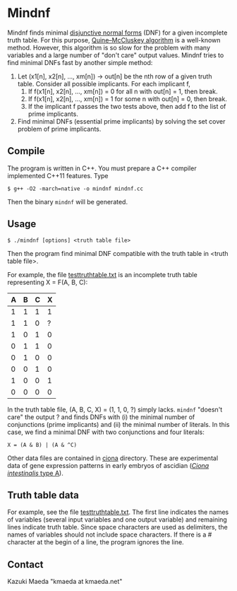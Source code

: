 # Mindnf

Mindnf finds minimal [disjunctive normal forms](https://en.wikipedia.org/wiki/Disjunctive_normal_form) (DNF) for a given incomplete truth table. For this purpose, [Quine–McCluskey algorithm](https://en.wikipedia.org/wiki/Quine%E2%80%93McCluskey_algorithm) is a well-known method. However, this algorithm is so slow for the problem with many variables and a large number of "don't care" output values. Mindnf tries to find minimal DNFs fast by another simple method:

1. Let (x1[n], x2[n], ..., xm[n]) -> out[n] be the nth row of a given truth table. Consider all possible implicants. For each implicant f,
   1. If f(x1[n], x2[n], ..., xm[n]) = 0 for all n with out[n] = 1, then break.
   1. If f(x1[n], x2[n], ..., xm[n]) = 1 for some n with out[n] = 0, then break.
   1. If the implicant f passes the two tests above, then add f to the list of prime implicants.
1. Find minimal DNFs (essential prime implicants) by solving the set cover problem of prime implicants.

## Compile

The program is written in C++. You must prepare a C++ compiler implemented C++11 features.
Type

    $ g++ -O2 -march=native -o mindnf mindnf.cc

Then the binary `mindnf` will be generated.

## Usage

    $ ./mindnf [options] <truth table file>

Then the program find minimal DNF compatible with the truth table in &lt;truth table file&gt;.

For example, the file [testtruthtable.txt](https://github.com/kmaed/mindnf/blob/master/testtruthtable.txt) is an incomplete truth table representing X = F(A, B, C):

|A|B|C|X|
|-|-|-|-|
|1|1|1|1|
|1|1|0|?|
|1|0|1|0|
|0|1|1|0|
|0|1|0|0|
|0|0|1|0|
|1|0|0|1|
|0|0|0|0|

In the truth table file, (A, B, C, X) = (1, 1, 0, ?) simply lacks. `mindnf` "doesn't care" the output ? and finds DNFs with (i) the minimal number of conjunctions (prime implicants) and (ii) the minimal number of literals. In this case, we find a minimal DNF with two conjunctions and four literals:

    X = (A & B) | (A & ^C)

Other data files are contained in [ciona](https://github.com/kmaed/mindnf/blob/master/ciona/) directory. These are experimental data of gene expression patterns in early embryos of ascidian ([*Ciona intestinalis* type A](https://en.wikipedia.org/wiki/Ciona_robusta)).

## Truth table data

For example, see the file [testtruthtable.txt](https://github.com/kmaed/mindnf/blob/master/testtruthtable.txt). The first line indicates the names of variables (several input variables and one output variable) and remaining lines indicate truth table. Since space characters are used as delimiters, the names of variables should not include space characters. If there is a # character at the begin of a line, the program ignores the line.

## Contact
Kazuki Maeda "kmaeda at kmaeda.net"
